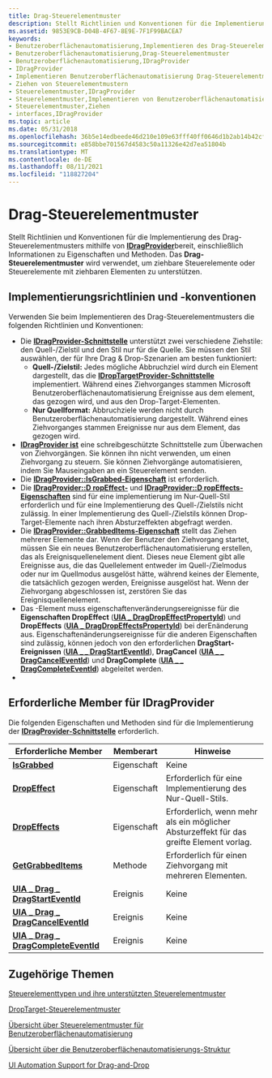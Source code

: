 ```yaml
---
title: Drag-Steuerelementmuster
description: Stellt Richtlinien und Konventionen für die Implementierung des Drag-Steuerelementmusters mithilfe von IDragProvider bereit, einschließlich Informationen zu Eigenschaften und Methoden. Das Drag-Steuerelementmuster wird verwendet, um ziehbare Steuerelemente oder Steuerelemente mit ziehbaren Elementen zu unterstützen.
ms.assetid: 9853E9CB-D04B-4F67-8E9E-7F1F99BACEA7
keywords:
- Benutzeroberflächenautomatisierung,Implementieren des Drag-Steuerelementmusters
- Benutzeroberflächenautomatisierung,Drag-Steuerelementmuster
- Benutzeroberflächenautomatisierung,IDragProvider
- IDragProvider
- Implementieren Benutzeroberflächenautomatisierung Drag-Steuerelementmustern
- Ziehen von Steuerelementmustern
- Steuerelementmuster,IDragProvider
- Steuerelementmuster,Implementieren von Benutzeroberflächenautomatisierung Drag
- Steuerelementmuster,Ziehen
- interfaces,IDragProvider
ms.topic: article
ms.date: 05/31/2018
ms.openlocfilehash: 36b5e14edbeede46d210e109e63fff40ff0646d1b2ab14b42cf517ddc4e688aa
ms.sourcegitcommit: e858bbe701567d4583c50a11326e42d7ea51804b
ms.translationtype: MT
ms.contentlocale: de-DE
ms.lasthandoff: 08/11/2021
ms.locfileid: "118827204"
---
```

# <a name="drag-control-pattern"></a>Drag-Steuerelementmuster

Stellt Richtlinien und Konventionen für die Implementierung des Drag-Steuerelementmusters mithilfe von [**IDragProvider**](/windows/desktop/api/uiautomationcore/nn-uiautomationcore-idragprovider)bereit, einschließlich Informationen zu Eigenschaften und Methoden.  Das **Drag-Steuerelementmuster** wird verwendet, um ziehbare Steuerelemente oder Steuerelemente mit ziehbaren Elementen zu unterstützen.

## <a name="implementation-guidelines-and-conventions"></a>Implementierungsrichtlinien und -konventionen

Verwenden Sie beim Implementieren des Drag-Steuerelementmusters die folgenden Richtlinien und Konventionen: 

-   Die [**IDragProvider-Schnittstelle**](/windows/desktop/api/UIAutomationCore/nn-uiautomationcore-idragprovider) unterstützt zwei verschiedene Ziehstile: den Quell-/Zielstil und den Stil nur für die Quelle. Sie müssen den Stil auswählen, der für Ihre Drag & Drop-Szenarien am besten funktioniert:
    -   **Quell-/Zielstil:** Jedes mögliche Abbruchziel wird durch ein Element dargestellt, das die [**IDropTargetProvider-Schnittstelle**](/windows/desktop/api/UIAutomationCore/nn-uiautomationcore-idroptargetprovider) implementiert. Während eines Ziehvorganges stammen Microsoft Benutzeroberflächenautomatisierung Ereignisse aus dem element, das gezogen wird, und aus den Drop-Target-Elementen.
    -   **Nur Quellformat:** Abbruchziele werden nicht durch Benutzeroberflächenautomatisierung dargestellt. Während eines Ziehvorganges stammen Ereignisse nur aus dem Element, das gezogen wird.
-   [**IDragProvider ist**](/windows/desktop/api/UIAutomationCore/nn-uiautomationcore-idragprovider) eine schreibgeschützte Schnittstelle zum Überwachen von Ziehvorgängen. Sie können ihn nicht verwenden, um einen Ziehvorgang zu steuern. Sie können Ziehvorgänge automatisieren, indem Sie Mauseingaben an ein Steuerelement senden.
-   Die [**IDragProvider::IsGrabbed-Eigenschaft**](/windows/desktop/api/UIAutomationCore/nf-uiautomationcore-idragprovider-get_isgrabbed) ist erforderlich.
-   Die [**IDragProvider::D ropEffect-**](/windows/desktop/api/UIAutomationCore/nf-uiautomationcore-idragprovider-get_dropeffect) und [**IDragProvider::D ropEffects-Eigenschaften**](/windows/desktop/api/UIAutomationCore/nf-uiautomationcore-idragprovider-get_dropeffects) sind für eine implementierung im Nur-Quell-Stil erforderlich und für eine Implementierung des Quell-/Zielstils nicht zulässig. In einer Implementierung des Quell-/Zielstils können Drop-Target-Elemente nach ihren Absturzeffekten abgefragt werden.
-   Die [**IDragProvider::GrabbedItems-Eigenschaft**](/windows/desktop/api/UIAutomationCore/nf-uiautomationcore-idragprovider-getgrabbeditems) stellt das Ziehen mehrerer Elemente dar. Wenn der Benutzer den Ziehvorgang startet, müssen Sie ein neues Benutzeroberflächenautomatisierung erstellen, das als Ereignisquellenelement dient. Dieses neue Element gibt alle Ereignisse aus, die das Quellelement entweder im Quell-/Zielmodus oder nur im Quellmodus ausgelöst hätte, während keines der Elemente, die tatsächlich gezogen werden, Ereignisse ausgelöst hat. Wenn der Ziehvorgang abgeschlossen ist, zerstören Sie das Ereignisquellenelement.
-   Das -Element muss eigenschaftenveränderungsereignisse für die **Eigenschaften DropEffect** ([**UIA \_ DragDropEffectPropertyId**](uiauto-control-pattern-propids.md)) und **DropEffects** ([**UIA \_ DragDropEffectsPropertyId**](uiauto-control-pattern-propids.md)) bei derEnänderung aus. Eigenschaftenänderungsereignisse für die anderen Eigenschaften sind zulässig, können jedoch von den erforderlichen **DragStart-Ereignissen** ([**UIA \_ \_ DragStartEventId**](uiauto-event-ids.md)), **DragCancel** ([**UIA \_ \_ DragCancelEventId**](uiauto-event-ids.md)) und **DragComplete** ([**UIA \_ \_ DragCompleteEventId**](uiauto-event-ids.md)) abgeleitet werden.
-   

## <a name="required-members-for-idragprovider"></a>Erforderliche Member für **IDragProvider**

Die folgenden Eigenschaften und Methoden sind für die Implementierung der [**IDragProvider-Schnittstelle**](/windows/desktop/api/uiautomationcore/nn-uiautomationcore-idragprovider) erforderlich.



| Erforderliche Member                                                                        | Memberart | Hinweise                                                                         |
|-----------------------------------------------------------------------------------------|-------------|-------------------------------------------------------------------------------|
| [**IsGrabbed**](/windows/desktop/api/UIAutomationCore/nf-uiautomationcore-idragprovider-get_isgrabbed)                                     | Eigenschaft    | Keine                                                                          |
| [**DropEffect**](/windows/desktop/api/UIAutomationCore/nf-uiautomationcore-idragprovider-get_dropeffect)                                   | Eigenschaft    | Erforderlich für eine Implementierung des Nur-Quell-Stils.                      |
| [**DropEffects**](/windows/desktop/api/UIAutomationCore/nf-uiautomationcore-idragprovider-get_dropeffects)                                 | Eigenschaft    | Erforderlich, wenn mehr als ein möglicher Absturzeffekt für das greifte Element vorlag. |
| [**GetGrabbedItems**](/windows/desktop/api/UIAutomationCore/nf-uiautomationcore-idragprovider-getgrabbeditems)                         | Methode      | Erforderlich für einen Ziehvorgang mit mehreren Elementen.                                  |
| [**UIA \_ Drag \_ DragStartEventId**](uiauto-event-ids.md)       | Ereignis       | Keine                                                                          |
| [**UIA \_ Drag \_ DragCancelEventId**](uiauto-event-ids.md)     | Ereignis       | Keine                                                                          |
| [**UIA \_ Drag \_ DragCompleteEventId**](uiauto-event-ids.md) | Ereignis       | Keine                                                                          |



 

## <a name="related-topics"></a>Zugehörige Themen

<dl> <dt>

[Steuerelementtypen und ihre unterstützten Steuerelementmuster](uiauto-controlpatternmapping.md)
</dt> <dt>

[DropTarget-Steuerelementmuster](/windows/desktop/WinAuto/uiauto-implementingdroptarget)
</dt> <dt>

[Übersicht über Steuerelementmuster für Benutzeroberflächenautomatisierung](uiauto-controlpatternsoverview.md)
</dt> <dt>

[Übersicht über die Benutzeroberflächenautomatisierungs-Struktur](uiauto-treeoverview.md)
</dt> <dt>

[UI Automation Support for Drag-and-Drop](ui-automation-support-for-drag-and-drop.md)
</dt> </dl>

 

 